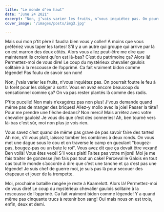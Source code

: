 ```yaml
---
title: "Le monde d'en haut"
date: "June 24 2021"
excerpt: "Non, j’vais varier les fruits, n’vous inquiétez pas. On pourrait foutre le feu à la forêt pour les obliger à sortir. Vous en avez encore beaucoup du sensationnel comme ça? On va pas rester plantés là comme des radis."
cover_image: '/images/posts/img3.jpg'

---
```

Mais oui mon p’tit père il faudra bien vous y coller! À moins que vous préfériez vous taper les tartes! S'il y a un autre qui groupe qui arrive par là on est marron des deux côtés. Alors vous allez peut-être me dire que maintenant ils croient qu'on est là-bas? C’est du patrimoine ça? Alors là! Permettez-moi de vous dire! Le coup du mystérieux chevalier gaulois solitaire à la rescousse de l’opprimé. Ca fait vraiment bidon comme légende! Pas foutu de savoir son nom!

Non, j’vais varier les fruits, n’vous inquiétez pas. On pourrait foutre le feu à la forêt pour les obliger à sortir. Vous en avez encore beaucoup du sensationnel comme ça? On va pas rester plantés là comme des radis.

P’tite pucelle! Non mais n’exagérez pas non plus! J’vous demande quand même pas de manger des briques! Allez-y mollo avec la joie! Passer la tête? Pour me prendre une flêche dedans? Non merci! Mais arrêtez avec votre chevalier gaulois! Je vous dis que c’est des conneries! Ah, ben tourné vers là-bas c'est sûr, moi non plus je vois rien.

Vous savez c’est quand de même pas grave de pas savoir faire des tartes! Ah non, s'il vous plaît, laissez tomber les combines à deux ronds. On vous met une dague sous le cou et on traverse le camp en gueulant "bougez-pas, bougez-pas ou un bute le roi". Vous avez dit que ça devait être vexant! Ben voilà! Vous êtes vexé! S’il vous plait! Faites pas votre mijoré! Moi je me fais traiter de gonzesse j’en fais pas tout un cake! Perceval le Galois en tout cas tout le monde s’accorde à dire que c’est une tanche et ça c’est pas une légende! Je suis chef de guerre moi, je suis pas là pour secouer des drapeaux et jouer de la trompette.

Moi, prochaine bataille rangée je reste à Kaamelott. Alors là! Permettez-moi de vous dire! Le coup du mystérieux chevalier gaulois solitaire à la rescousse de l’opprimé. Ca fait vraiment bidon comme légende! Y a quand même pas cinquante trucs à retenir bon sang! Oui mais nous on est trois, enfin, deux et demi.